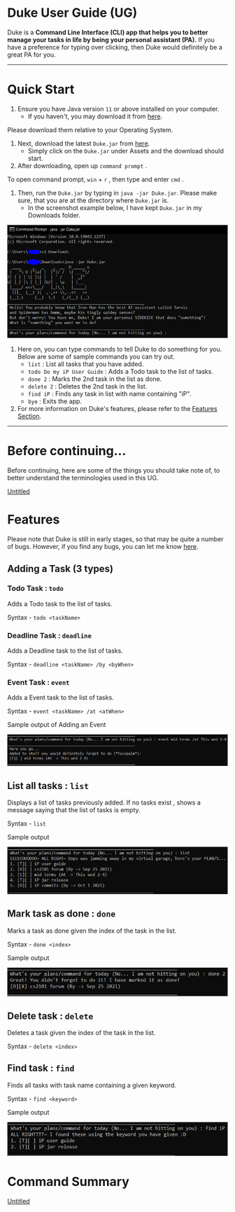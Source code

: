 # Duke User Guide (UG)

Duke is a **Command Line Interface (CLI) app that helps you to better manage your tasks in life by being your personal assistant (PA).** If you have a preference for typing over clicking, then Duke would definitely be a great PA for you.

---

# Quick Start

1. Ensure you have Java version `11` or above installed on your computer.
    - If you haven't, you may download it from [here](https://www.oracle.com/java/technologies/downloads/#java11-linux).

Please download them relative to your Operating System.

1. Next, download the latest `Duke.jar` from [here](https://github.com/Kair0s3/ip/releases).
    - Simply click on the `Duke.jar` under Assets and the download should start.
2. After downloading, open up `command prompt` .

To open command prompt, `win` + `r` , then type and enter `cmd` .

1. Then, run the `Duke.jar` by typing in `java -jar Duke.jar`. Please make sure, that you are at the directory where `Duke.jar` is.
    - In the screenshot example below, I have kept `Duke.jar` in my Downloads folder.

![Untitled](images/Untitled.png)

1. Here on, you can type commands to tell Duke to do something for you. Below are some of sample commands you can try out.
    - `list` : List all tasks that you have added.
    - `todo Do my iP User Guide` : Adds a Todo task to the list of tasks.
    - `done 2` : Marks the 2nd task in the list as done.
    - `delete 2` : Deletes the 2nd task in the list.
    - `find iP` : Finds any task in list with name containing "iP".
    - `bye` : Exits the app.
2. For more information on Duke's features, please refer to the [Features Section]().

---

# Before continuing...

Before continuing, here are some of the things you should take note of, to better understand the terminologies used in this UG.

[Untitled](https://www.notion.so/11926973ff514fe3b262981e8c1a7130)

# Features
Please note that Duke is still in early stages, so that may be quite a number of bugs. However, if you find any bugs, you can let me know [here](https://github.com/Kair0s3/ip/issues).

## Adding a Task (3 types)

### Todo Task : `todo`

Adds a Todo task to the list of tasks.

Syntax - `todo <taskName>`

### Deadline Task : `deadline`

Adds a Deadline task to the list of tasks.

Syntax - `deadline <taskName> /by <byWhen>`

### Event Task : `event`

Adds a Event task to the list of tasks.

Syntax - `event <taskName> /at <atWhen>`

Sample output of Adding an Event

![Untitled](images/Untitled%201.png)

## List all tasks : `list`

Displays a list of tasks previously added. If no tasks exist , shows a message saying that the list of tasks is empty.

Syntax - `list`

Sample output

![Untitled](images/Untitled%202.png)

## Mark task as done : `done`

Marks a task as done given the index of the task in the list.

Syntax - `done <index>`

Sample output

![Untitled](images/Untitled%203.png)

## Delete task : `delete`

Deletes a task given the index of the task in the list.

Syntax - `delete <index>`

## Find task : `find`

Finds all tasks with task name containing a given keyword.

Syntax - `find <keyword>`

Sample output

![Untitled](images/Untitled%204.png)

# Command Summary

[Untitled](https://www.notion.so/57be9a15360a484f9050504a96c8fa16)
